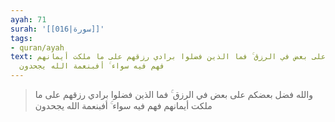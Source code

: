 ```yaml
---
ayah: 71
surah: '[[016|سورة]]'
tags:
- quran/ayah
text: والله فضل بعضكم على بعض في الرزق ۚ فما الذين فضلوا برادي رزقهم على ما ملكت أيمانهم
  فهم فيه سواء ۚ أفبنعمة الله يجحدون
---
```

> والله فضل بعضكم على بعض في الرزق ۚ فما الذين فضلوا برادي رزقهم على ما ملكت أيمانهم فهم فيه سواء ۚ أفبنعمة الله يجحدون
